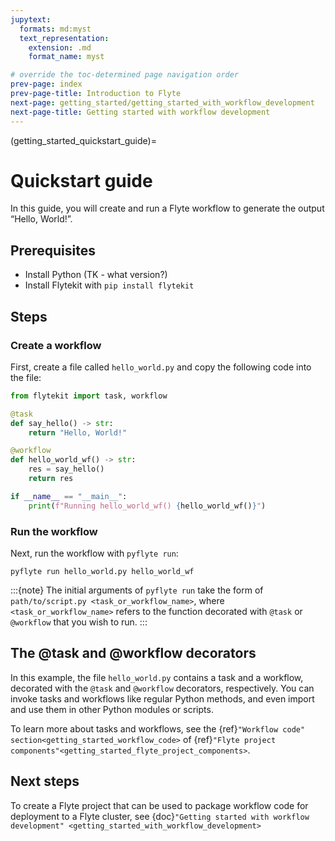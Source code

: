 ```yaml
---
jupytext:
  formats: md:myst
  text_representation:
    extension: .md
    format_name: myst

# override the toc-determined page navigation order
prev-page: index
prev-page-title: Introduction to Flyte
next-page: getting_started/getting_started_with_workflow_development
next-page-title: Getting started with workflow development
---
```


(getting_started_quickstart_guide)=

# Quickstart guide

In this guide, you will create and run a Flyte workflow to generate the output “Hello, World!”.

## Prerequisites

* Install Python (TK - what version?)
* Install Flytekit with `pip install flytekit`

## Steps

### Create a workflow

First, create a file called `hello_world.py` and copy the following code into the file:

```python
from flytekit import task, workflow

@task
def say_hello() -> str:
    return "Hello, World!"

@workflow
def hello_world_wf() -> str:
    res = say_hello()
    return res

if __name__ == "__main__":
    print(f"Running hello_world_wf() {hello_world_wf()}")
```

### Run the workflow

Next, run the workflow with `pyflyte run`:

```{prompt} bash
pyflyte run hello_world.py hello_world_wf
```

:::{note}
The initial arguments of `pyflyte run` take the form of
`path/to/script.py <task_or_workflow_name>`, where `<task_or_workflow_name>`
refers to the function decorated with `@task` or `@workflow` that you wish to run.
:::

## The @task and @workflow decorators

In this example, the file `hello_world.py` contains a task and a workflow, decorated with the `@task` and `@workflow` decorators, respectively. You can invoke tasks and workflows like regular Python methods, and even import and use them in other Python modules or scripts.

To learn more about tasks and workflows, see the {ref}`"Workflow code" section<getting_started_workflow_code>` of {ref}`"Flyte project components"<getting_started_flyte_project_components>`.

## Next steps

To create a Flyte project that can be used to package workflow code for deployment to a Flyte cluster, see {doc}`"Getting started with workflow development" <getting_started_with_workflow_development>`
